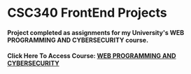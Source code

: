 # CSC340 FrontEnd Projects

#### Project completed as assignments for my University's WEB PROGRAMMING AND CYBERSECURITY course.
#### Click Here To Access Course: [WEB PROGRAMMING AND CYBERSECURITY](https://www.depauw.edu/academics/catalog/courses/details/CSC/340/)
